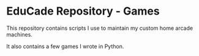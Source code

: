 # EduCade Repository - Games

This repository contains scripts I use to maintain my custom home arcade machines.

It also contains a few games I wrote in Python.
